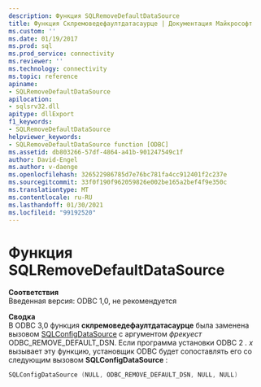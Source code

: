 ```yaml
---
description: Функция SQLRemoveDefaultDataSource
title: Функция Склремоведефаултдатасаурце | Документация Майкрософт
ms.custom: ''
ms.date: 01/19/2017
ms.prod: sql
ms.prod_service: connectivity
ms.reviewer: ''
ms.technology: connectivity
ms.topic: reference
apiname:
- SQLRemoveDefaultDataSource
apilocation:
- sqlsrv32.dll
apitype: dllExport
f1_keywords:
- SQLRemoveDefaultDataSource
helpviewer_keywords:
- SQLRemoveDefaultDataSource function [ODBC]
ms.assetid: db803266-57df-4864-a41b-901247549c1f
author: David-Engel
ms.author: v-daenge
ms.openlocfilehash: 326522986785d7e76bc781fa4cc912401f2c237e
ms.sourcegitcommit: 33f0f190f962059826e002be165a2bef4f9e350c
ms.translationtype: MT
ms.contentlocale: ru-RU
ms.lasthandoff: 01/30/2021
ms.locfileid: "99192520"
---
```

# <a name="sqlremovedefaultdatasource-function"></a>Функция SQLRemoveDefaultDataSource
**Соответствия**  
 Введенная версия: ODBC 1,0, не рекомендуется  
  
 **Сводка**  
 В ODBC 3,0 функция **склремоведефаултдатасаурце** была заменена вызовом [SQLConfigDataSource](../../../odbc/reference/syntax/sqlconfigdatasource-function.md) с аргументом *фрекуест* ODBC_REMOVE_DEFAULT_DSN. Если программа установки ODBC 2 *. x* вызывает эту функцию, установщик ODBC будет сопоставлять его со следующим вызовом **SQLConfigDataSource** :  
  
```cpp  
SQLConfigDataSource (NULL, ODBC_REMOVE_DEFAULT_DSN, NULL, NULL)  
```
